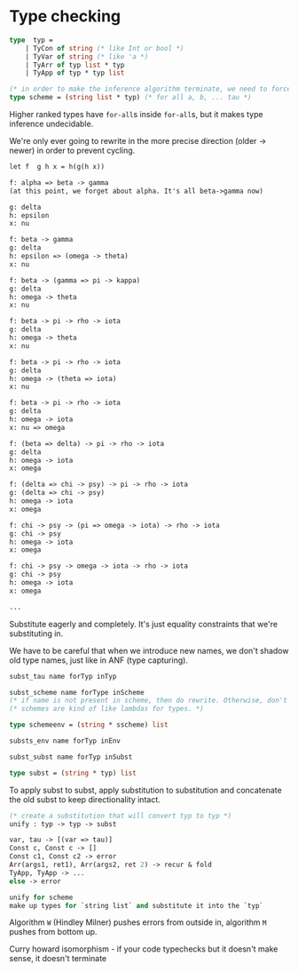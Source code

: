 # Type checking

```ocaml
type  typ =
    | TyCon of string (* like Int or bool *)
    | TyVar of string (* like 'a *)
    | TyArr of typ list * typ
    | TyApp of typ * typ list

(* in order to make the inference algorithm terminate, we need to force all the "for all"s are on the outside *)
type scheme = (string list * typ) (* for all a, b, ... tau *)
```

Higher ranked types have `for-all`s inside `for-all`s, but it makes type inference undecidable.

We're only ever going to rewrite in the more precise direction (older -> newer) in order to prevent cycling.

```txt
let f  g h x = h(g(h x))

f: alpha => beta -> gamma
(at this point, we forget about alpha. It's all beta->gamma now)

g: delta
h: epsilon
x: nu

f: beta -> gamma
g: delta
h: epsilon => (omega -> theta)
x: nu

f: beta -> (gamma => pi -> kappa)
g: delta
h: omega -> theta
x: nu

f: beta -> pi -> rho -> iota
g: delta
h: omega -> theta
x: nu

f: beta -> pi -> rho -> iota
g: delta
h: omega -> (theta => iota)
x: nu

f: beta -> pi -> rho -> iota
g: delta
h: omega -> iota
x: nu => omega

f: (beta => delta) -> pi -> rho -> iota
g: delta
h: omega -> iota
x: omega

f: (delta => chi -> psy) -> pi -> rho -> iota
g: (delta => chi -> psy)
h: omega -> iota
x: omega

f: chi -> psy -> (pi => omega -> iota) -> rho -> iota
g: chi -> psy
h: omega -> iota
x: omega

f: chi -> psy -> omega -> iota -> rho -> iota
g: chi -> psy
h: omega -> iota
x: omega

...
```

Substitute eagerly and completely. It's just equality constraints that we're substituting in.

We have to be careful that when we introduce new names,  we don't shadow old type names, just like in ANF (type capturing).

```ocaml
subst_tau name forTyp inTyp

subst_scheme name forType inScheme
(* if name is not present in scheme, then do rewrite. Otherwise, don't (capture renaming substitution) *)
(* schemes are kind of like lambdas for types. *)

type schemeenv = (string * sscheme) list

substs_env name forTyp inEnv

subst_subst name forTyp inSubst

type subst = (string * typ) list
```

To apply subst to subst, apply substitution to substitution and concatenate the old subst to keep directionality intact.

```ocaml
(* create a substitution that will convert typ to typ *)
unify : typ -> typ -> subst

var, tau -> [(var => tau)]
Const c, Const c -> []
Const c1, Const c2 -> error
Arr(args1, ret1), Arr(args2, ret 2) -> recur & fold
TyApp, TyApp -> ...
else -> error

unify for scheme
make up types for `string list` and substitute it into the `typ`
```

Algorithm `W` (Hindley Milner) pushes errors from outside in, algorithm `M` pushes from bottom up.

Curry howard isomorphism - if your code typechecks but it doesn't make sense, it doesn't terminate